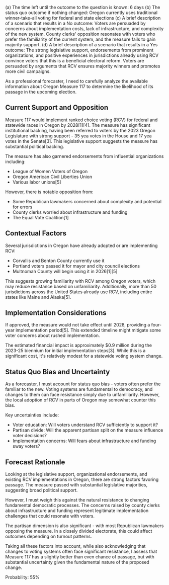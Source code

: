 (a) The time left until the outcome to the question is known: 6 days
(b) The status quo outcome if nothing changed: Oregon currently uses traditional winner-take-all voting for federal and state elections
(c) A brief description of a scenario that results in a No outcome: Voters are persuaded by concerns about implementation costs, lack of infrastructure, and complexity of the new system. County clerks' opposition resonates with voters who prefer the familiarity of the current system, and the measure fails to gain majority support.
(d) A brief description of a scenario that results in a Yes outcome: The strong legislative support, endorsements from prominent organizations, and positive experiences in jurisdictions already using RCV convince voters that this is a beneficial electoral reform. Voters are persuaded by arguments that RCV ensures majority winners and promotes more civil campaigns.

As a professional forecaster, I need to carefully analyze the available information about Oregon Measure 117 to determine the likelihood of its passage in the upcoming election.

## Current Support and Opposition

Measure 117 would implement ranked choice voting (RCV) for federal and statewide races in Oregon by 2028[1][4]. The measure has significant institutional backing, having been referred to voters by the 2023 Oregon Legislature with strong support - 35 yea votes in the House and 17 yea votes in the Senate[3]. This legislative support suggests the measure has substantial political backing.

The measure has also garnered endorsements from influential organizations including:
- League of Women Voters of Oregon
- Oregon American Civil Liberties Union
- Various labor unions[5]

However, there is notable opposition from:
- Some Republican lawmakers concerned about complexity and potential for errors
- County clerks worried about infrastructure and funding
- The Equal Vote Coalition[1]

## Contextual Factors

Several jurisdictions in Oregon have already adopted or are implementing RCV:
- Corvallis and Benton County currently use it
- Portland voters passed it for mayor and city council elections
- Multnomah County will begin using it in 2026[1][5]

This suggests growing familiarity with RCV among Oregon voters, which may reduce resistance based on unfamiliarity. Additionally, more than 50 jurisdictions across the United States already use RCV, including entire states like Maine and Alaska[5].

## Implementation Considerations

If approved, the measure would not take effect until 2028, providing a four-year implementation period[5]. This extended timeline might mitigate some voter concerns about rushed implementation.

The estimated financial impact is approximately $0.9 million during the 2023-25 biennium for initial implementation steps[3]. While this is a significant cost, it's relatively modest for a statewide voting system change.

## Status Quo Bias and Uncertainty

As a forecaster, I must account for status quo bias - voters often prefer the familiar to the new. Voting systems are fundamental to democracy, and changes to them can face resistance simply due to unfamiliarity. However, the local adoption of RCV in parts of Oregon may somewhat counter this bias.

Key uncertainties include:
- Voter education: Will voters understand RCV sufficiently to support it?
- Partisan divide: Will the apparent partisan split on the measure influence voter decisions?
- Implementation concerns: Will fears about infrastructure and funding sway voters?

## Forecast Rationale

Looking at the legislative support, organizational endorsements, and existing RCV implementations in Oregon, there are strong factors favoring passage. The measure passed with substantial legislative majorities, suggesting broad political support.

However, I must weigh this against the natural resistance to changing fundamental democratic processes. The concerns raised by county clerks about infrastructure and funding represent legitimate implementation challenges that could resonate with voters.

The partisan dimension is also significant - with most Republican lawmakers opposing the measure. In a closely divided electorate, this could affect outcomes depending on turnout patterns.

Taking all these factors into account, while also acknowledging that changes to voting systems often face significant resistance, I assess that Measure 117 has a slightly better than even chance of passage, but with substantial uncertainty given the fundamental nature of the proposed change.

Probability: 55%